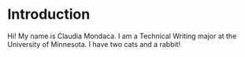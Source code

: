 # Introduction
Hi! My name is Claudia Mondaca. I am a Technical Writing major at the University of Minnesota. I have two cats and a rabbit!
